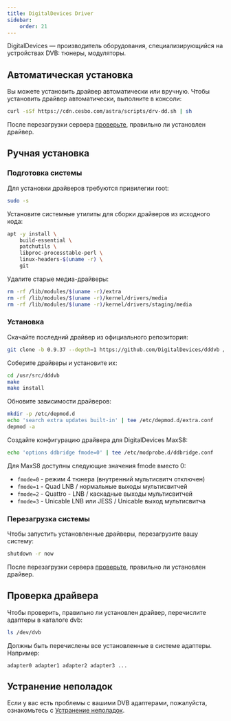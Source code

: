 ```yaml
---
title: DigitalDevices Driver
sidebar:
    order: 21
---
```


DigitalDevices — производитель оборудования, специализирующийся на устройствах DVB: тюнеры, модуляторы.

## Автоматическая установка

Вы можете установить драйвер автоматически или вручную. Чтобы установить драйвер автоматически, выполните в консоли:

```sh
curl -sSf https://cdn.cesbo.com/astra/scripts/drv-dd.sh | sh
```

После перезагрузки сервера [проверьте](#check-driver), правильно ли установлен драйвер.

## Ручная установка

### Подготовка системы

Для установки драйверов требуются привилегии root:

```sh
sudo -s
```

Установите системные утилиты для сборки драйверов из исходного кода:

```sh
apt -y install \
    build-essential \
    patchutils \
    libproc-processtable-perl \
    linux-headers-$(uname -r) \
    git
```

Удалите старые медиа-драйверы:

```sh
rm -rf /lib/modules/$(uname -r)/extra
rm -rf /lib/modules/$(uname -r)/kernel/drivers/media
rm -rf /lib/modules/$(uname -r)/kernel/drivers/staging/media
```

### Установка

Скачайте последний драйвер из официального репозитория:

```sh
git clone -b 0.9.37 --depth=1 https://github.com/DigitalDevices/dddvb /usr/src/dddvb
```

Соберите драйверы и установите их:

```sh
cd /usr/src/dddvb
make
make install
```

Обновите зависимости драйверов:

```sh
mkdir -p /etc/depmod.d
echo 'search extra updates built-in' | tee /etc/depmod.d/extra.conf
depmod -a
```

Создайте конфигурацию драйвера для DigitalDevices MaxS8:

```sh
echo 'options ddbridge fmode=0' | tee /etc/modprobe.d/ddbridge.conf
```

Для MaxS8 доступны следующие значения fmode вместо 0:

- `fmode=0` - режим 4 тюнера (внутренний мультисвитч отключен)
- `fmode=1` - Quad LNB / нормальные выходы мультисвитчей
- `fmode=2` - Quattro - LNB / каскадные выходы мультисвитчей
- `fmode=3` - Unicable LNB или JESS / Unicable выход мультисвитча

### Перезагрузка системы

Чтобы запустить установленные драйверы, перезагрузите вашу систему:

```sh
shutdown -r now
```

После перезагрузки сервера [проверьте](#check-driver), правильно ли установлен драйвер.

## Проверка драйвера

Чтобы проверить, правильно ли установлен драйвер, перечислите адаптеры в каталоге dvb:

```sh
ls /dev/dvb
```

Должны быть перечислены все установленные в системе адаптеры. Например:

```
adapter0 adapter1 adapter2 adapter3 ...
```

## Устранение неполадок

Если у вас есть проблемы с вашими DVB адаптерами, пожалуйста, ознакомьтесь с [Устранение неполадок](/en/astra/adapters/troubleshooting/).